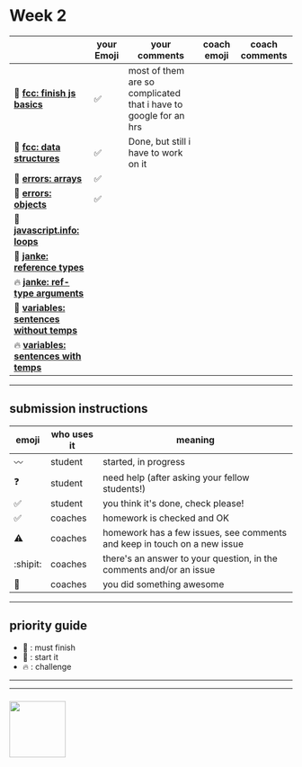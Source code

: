 # Week 2

|  | your Emoji | your comments | coach emoji | coach comments |
| --- | --- | --- | --- | --- |
| :seedling: __[fcc: finish js basics](./fcc-basic-js-pt-2.md)__ | :white_check_mark:| most of them are so complicated that i have to google for an hrs | | |
| :seedling: __[fcc: data structures](./fcc-data-structures.md)__ |:white_check_mark:| Done, but still i have to work on it| | |
| :seedling: __[errors: arrays](./jl-errors-arrays.md)__ |  :white_check_mark:| | | |
| :seedling: __[errors: objects](./jl-errors-objects.md)__ |  :white_check_mark:| | | |
| :dash: __[javascript.info: loops](./jsinfo-loops.md)__ | | | | |
| :dash: __[janke: reference types](./jl-reference-types.md)__ | | | | |
| :fire: __[janke: ref-type arguments](./jl-functions-ref-type-args.md)__ | | | | |
| :dash: __[variables: sentences without temps](./jl-variables-sentences-1.md)__ | | | | |
| :fire: __[variables: sentences with temps](./jl-variables-sentences-2.md)__ | | | | |
 


---


## submission instructions

| emoji | who uses it | meaning |
| --- | --- | --- |
|  :wavy_dash: | student | started, in progress  | 
| :question: | student | need help (after asking your fellow students!) | 
| :white_check_mark: | student | you think it's done, check please! | 
| :white_check_mark: | coaches | homework is checked and OK |
| :warning: | coaches | homework has a few issues, see comments and keep in touch on a new issue |
| :shipit: | coaches | there's an answer to your question, in the comments and/or an issue  | 
| :star2: | coaches | you did something awesome |

---

## priority guide

* :seedling: : must finish
* :dash: : start it
* :fire: : challenge

___
___
### <a href="https://hackyourfuture.be" target="_blank"><img src="https://pbs.twimg.com/profile_images/984474625009741824/Bs_qKx6-_400x400.jpg" width="100" height="100"></img></a>
